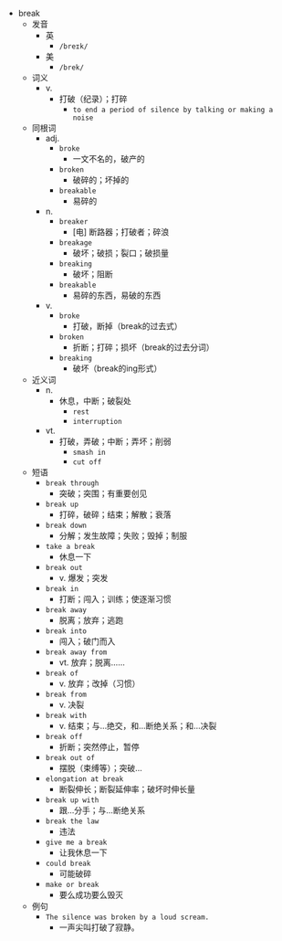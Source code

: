 - break
  - 发音
    - 英
      - `/breɪk/`
    - 美
      - `/brek/`
  - 词义
    - v.
      - 打破（纪录）；打碎
        - `to end a period of silence by talking or making a noise`
  - 同根词
    - adj.
      - `broke`
        - 一文不名的，破产的
      - `broken`
        - 破碎的；坏掉的
      - `breakable`
        - 易碎的
    - n.
      - `breaker`
        - [电] 断路器；打破者；碎浪
      - `breakage`
        - 破坏；破损；裂口；破损量
      - `breaking`
        - 破坏；阻断
      - `breakable`
        - 易碎的东西，易破的东西
    - v.
      - `broke`
        - 打破，断掉（break的过去式）
      - `broken`
        - 折断；打碎；损坏（break的过去分词）
      - `breaking`
        - 破坏（break的ing形式）
  - 近义词
    - n.
      - 休息，中断；破裂处
        - `rest`
        - `interruption`
    - vt.
      - 打破，弄破；中断；弄坏；削弱
        - `smash in`
        - `cut off`
  - 短语
    - `break through`
      - 突破；突围；有重要创见 
    - `break up`
      - 打碎，破碎；结束；解散；衰落 
    - `break down`
      - 分解；发生故障；失败；毁掉；制服 
    - `take a break`
      - 休息一下 
    - `break out`
      - v. 爆发；突发 
    - `break in`
      - 打断；闯入；训练；使逐渐习惯 
    - `break away`
      - 脱离；放弃；逃跑 
    - `break into`
      - 闯入；破门而入 
    - `break away from`
      - vt. 放弃；脱离…… 
    - `break of`
      - v. 放弃；改掉（习惯） 
    - `break from`
      - v. 决裂 
    - `break with`
      - v. 结束；与…绝交，和…断绝关系；和…决裂 
    - `break off`
      - 折断；突然停止，暂停 
    - `break out of`
      - 摆脱（束缚等）；突破… 
    - `elongation at break`
      - 断裂伸长；断裂延伸率；破坏时伸长量 
    - `break up with`
      - 跟…分手；与…断绝关系 
    - `break the law`
      - 违法 
    - `give me a break`
      - 让我休息一下 
    - `could break`
      - 可能破碎 
    - `make or break`
      - 要么成功要么毁灭 
  - 例句
    - `The silence was broken by a loud scream.`
      - 一声尖叫打破了寂静。


